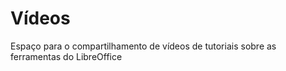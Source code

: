 # Vídeos

Espaço para o compartilhamento de vídeos de tutoriais sobre as ferramentas do LibreOffice
